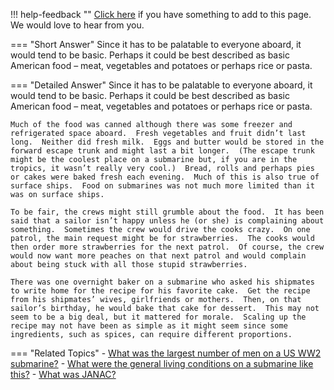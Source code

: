 !!! help-feedback ""
    [Click here](https://other.example.com/feedback) if you have something to add to this page. We would love to hear from you.

=== "Short Answer"
    Since it has to be palatable to everyone aboard, it would tend to be basic. Perhaps it could be best described as basic American food – meat, vegetables and potatoes or perhaps rice or pasta.

=== "Detailed Answer"
    Since it has to be palatable to everyone aboard, it would tend to be basic.  Perhaps it could be best described as basic American food – meat, vegetables and potatoes or perhaps rice or pasta.
    
    Much of the food was canned although there was some freezer and refrigerated space aboard.  Fresh vegetables and fruit didn’t last long.  Neither did fresh milk.  Eggs and butter would be stored in the forward escape trunk and might last a bit longer.  (The escape trunk might be the coolest place on a submarine but, if you are in the tropics, it wasn’t really very cool.)  Bread, rolls and perhaps pies or cakes were baked fresh each evening.  Much of this is also true of surface ships.  Food on submarines was not much more limited than it was on surface ships.
    
    To be fair, the crews might still grumble about the food.  It has been said that a sailor isn’t happy unless he (or she) is complaining about something.  Sometimes the crew would drive the cooks crazy.  On one patrol, the main request might be for strawberries.  The cooks would then order more strawberries for the next patrol.  Of course, the crew would now want more peaches on that next patrol and would complain about being stuck with all those stupid strawberries.
    
    There was one overnight baker on a submarine who asked his shipmates to write home for the recipe for his favorite cake.  Get the recipe from his shipmates’ wives, girlfriends or mothers.  Then, on that sailor’s birthday, he would bake that cake for dessert.  This may not seem to be a big deal, but it mattered for morale.  Scaling up the recipe may not have been as simple as it might seem since some ingredients, such as spices, can require different proportions.

=== "Related Topics"
    - [What was the largest number of men on a US WW2 submarine?](./what-was-the-largest-number-of-men-on-a-us-ww2-submarine.md)
    - [What were the general living conditions on a submarine like this?](./what-were-the-general-living-conditions-on-a-submarine-like-this.md)
    - [What was JANAC?](./what-was-janac.md)
